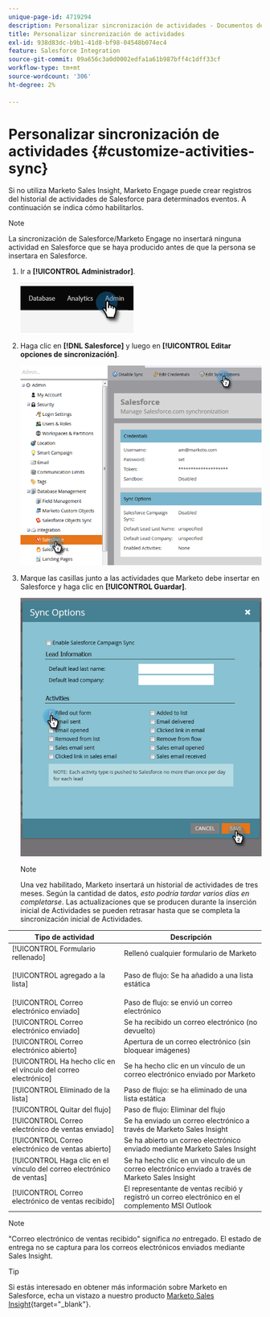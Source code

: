 ```yaml
---
unique-page-id: 4719294
description: Personalizar sincronización de actividades - Documentos de Marketo - Documentación del producto
title: Personalizar sincronización de actividades
exl-id: 938d83dc-b9b1-41d8-bf98-04548b074ec4
feature: Salesforce Integration
source-git-commit: 09a656c3a0d0002edfa1a61b987bff4c1dff33cf
workflow-type: tm+mt
source-wordcount: '306'
ht-degree: 2%

---
```


# Personalizar sincronización de actividades {#customize-activities-sync}

Si no utiliza Marketo Sales Insight, Marketo Engage puede crear registros del historial de actividades de Salesforce para determinados eventos. A continuación se indica cómo habilitarlos.

>[!NOTE]
>
>La sincronización de Salesforce/Marketo Engage no insertará ninguna actividad en Salesforce que se haya producido antes de que la persona se insertara en Salesforce.

1. Ir a **[!UICONTROL Administrador]**.

   ![](assets/customize-activities-sync-1.png)

1. Haga clic en **[!DNL Salesforce]** y luego en **[!UICONTROL Editar opciones de sincronización]**.

   ![](assets/two-1.png)

1. Marque las casillas junto a las actividades que Marketo debe insertar en Salesforce y haga clic en **[!UICONTROL Guardar]**.

   ![](assets/three-1.png)

   >[!NOTE]
   >
   >Una vez habilitado, Marketo insertará un historial de actividades de tres meses. Según la cantidad de datos, _esto podría tardar varios días en completarse_. Las actualizaciones que se producen durante la inserción inicial de Actividades se pueden retrasar hasta que se completa la sincronización inicial de Actividades.

<table>
 <colgroup>
  <col>
  <col>
 </colgroup>
 <thead>
  <tr>
   <th>Tipo de actividad</th>
   <th>Descripción</th>
  </tr>
 </thead>
 <tbody>
  <tr>
   <td>[!UICONTROL Formulario rellenado]</td>
   <td>Rellenó cualquier formulario de Marketo</td>
  </tr>
  <tr>
   <td>[!UICONTROL agregado a la lista]</td>
   <td><p>Paso de flujo: Se ha añadido a una lista estática</p></td>
  </tr>
  <tr>
   <td>[!UICONTROL Correo electrónico enviado]</td>
   <td>Paso de flujo: se envió un correo electrónico</td>
  </tr>
  <tr>
   <td>[!UICONTROL Correo electrónico enviado]</td>
   <td>Se ha recibido un correo electrónico (no devuelto)</td>
  </tr>
  <tr>
   <td>[!UICONTROL Correo electrónico abierto]</td>
   <td>Apertura de un correo electrónico (sin bloquear imágenes)</td>
  </tr>
  <tr>
   <td>[!UICONTROL Ha hecho clic en el vínculo del correo electrónico]</td>
   <td>Se ha hecho clic en un vínculo de un correo electrónico enviado por Marketo</td>
  </tr>
  <tr>
   <td>[!UICONTROL Eliminado de la lista]</td>
   <td>Paso de flujo: se ha eliminado de una lista estática</td>
  </tr>
  <tr>
   <td>[!UICONTROL Quitar del flujo]</td>
   <td>Paso de flujo: Eliminar del flujo</td>
  </tr>
  <tr>
   <td>[!UICONTROL Correo electrónico de ventas enviado]</td>
   <td>Se ha enviado un correo electrónico a través de Marketo Sales Insight</td>
  </tr>
  <tr>
   <td>[!UICONTROL Correo electrónico de ventas abierto]</td>
   <td>Se ha abierto un correo electrónico enviado mediante Marketo Sales Insight</td>
  </tr>
  <tr>
   <td>[!UICONTROL Haga clic en el vínculo del correo electrónico de ventas]</td>
   <td>Se ha hecho clic en un vínculo de un correo electrónico enviado a través de Marketo Sales Insight</td>
  </tr>
  <tr>
   <td>[!UICONTROL Correo electrónico de ventas recibido]</td>
   <td>El representante de ventas recibió y registró un correo electrónico en el complemento MSI Outlook</td>
  </tr>
 </tbody>
</table>

>[!NOTE]
>
>&quot;Correo electrónico de ventas recibido&quot; significa _no_ entregado. El estado de entrega no se captura para los correos electrónicos enviados mediante Sales Insight.

>[!TIP]
>
>Si estás interesado en obtener más información sobre Marketo en Salesforce, echa un vistazo a nuestro producto [Marketo Sales Insight](/help/marketo/product-docs/marketo-sales-insight/msi-for-salesforce/installation/install-marketo-sales-insight-package-in-salesforce-appexchange.md){target="_blank"}.
